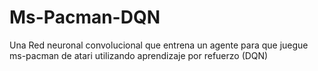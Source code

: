# Ms-Pacman-DQN
Una Red neuronal convolucional que entrena un agente para que juegue ms-pacman de atari utilizando aprendizaje por refuerzo (DQN)
